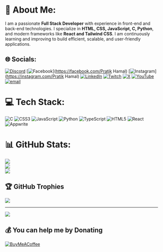 # 💫 About Me:
I am a passionate **Full Stack Developer** with experience in front-end and back-end technologies. I specialize in **HTML, CSS, JavaScript, C, Python**, and modern frameworks like **React and Tailwind CSS**. I am continuously learning and improving to build efficient, scalable, and user-friendly applications.


## 🌐 Socials:
[![Discord](https://img.shields.io/badge/Discord-%237289DA.svg?logo=discord&logoColor=white)](https://discord.gg/pratik242) 
[![Facebook](https://img.shields.io/badge/Facebook-%231877F2.svg?logo=Facebook&logoColor=white)](https://facebook.com/Pratik Hamal) 
[![Instagram](https://img.shields.io/badge/Instagram-%23E4405F.svg?logo=Instagram&logoColor=white)](https://instagram.com/Pratik Hamal) 
[![LinkedIn](https://img.shields.io/badge/LinkedIn-%230077B5.svg?logo=linkedin&logoColor=white)](https://linkedin.com/in/pratik242) 
[![Twitch](https://img.shields.io/badge/Twitch-%239146FF.svg?logo=Twitch&logoColor=white)](https://twitch.tv/playsalter) [![X](https://img.shields.io/badge/X-black.svg?logo=X&logoColor=white)](https://x.com/pratik242) [![YouTube](https://img.shields.io/badge/YouTube-%23FF0000.svg?logo=YouTube&logoColor=white)](https://youtube.com/@MRAlterYT) [![email](https://img.shields.io/badge/Email-D14836?logo=gmail&logoColor=white)](mailto:acharyapratik214@gmail.com) 

# 💻 Tech Stack:
![C](https://img.shields.io/badge/c-%2300599C.svg?style=for-the-badge&logo=c&logoColor=white) ![CSS3](https://img.shields.io/badge/css3-%231572B6.svg?style=for-the-badge&logo=css3&logoColor=white) ![JavaScript](https://img.shields.io/badge/javascript-%23323330.svg?style=for-the-badge&logo=javascript&logoColor=%23F7DF1E) ![Python](https://img.shields.io/badge/python-3670A0?style=for-the-badge&logo=python&logoColor=ffdd54) ![TypeScript](https://img.shields.io/badge/typescript-%23007ACC.svg?style=for-the-badge&logo=typescript&logoColor=white) ![HTML5](https://img.shields.io/badge/html5-%23E34F26.svg?style=for-the-badge&logo=html5&logoColor=white) ![React](https://img.shields.io/badge/react-%2320232a.svg?style=for-the-badge&logo=react&logoColor=%2361DAFB) ![Appwrite](https://img.shields.io/badge/Appwrite-%23FD366E.svg?style=for-the-badge&logo=appwrite&logoColor=white)
# 📊 GitHub Stats:
![](https://github-readme-stats.vercel.app/api?username=pratikacharya1234&theme=dark&hide_border=false&include_all_commits=false&count_private=false)<br/>
![](https://nirzak-streak-stats.vercel.app/?user=pratikacharya1234&theme=dark&hide_border=false)<br/>
![](https://github-readme-stats.vercel.app/api/top-langs/?username=pratikacharya1234&theme=dark&hide_border=false&include_all_commits=false&count_private=false&layout=compact)

## 🏆 GitHub Trophies
![](https://github-profile-trophy.vercel.app/?username=pratikacharya1234&theme=radical&no-frame=false&no-bg=true&margin-w=4)

---
[![](https://visitcount.itsvg.in/api?id=pratikacharya1234&icon=0&color=0)](https://visitcount.itsvg.in)

  ## 💰 You can help me by Donating
  [![BuyMeACoffee](https://img.shields.io/badge/Buy%20Me%20a%20Coffee-ffdd00?style=for-the-badge&logo=buy-me-a-coffee&logoColor=black)](https://buymeacoffee.com/acharyapz1n) 

  
<!-- Proudly created with GPRM ( https://gprm.itsvg.in ) -->
